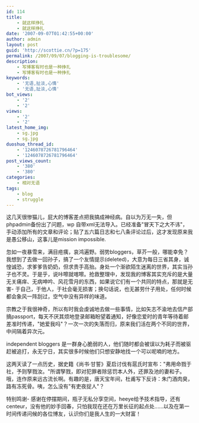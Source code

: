 ```yaml
---
id: 114
title:
    - 就这样挣扎
    - 就这样挣扎
date: '2007-09-07T01:42:55+00:00'
author: admin
layout: post
guid: 'http://scottie.cn/?p=175'
permalink: /2007/09/07/blogging-is-troublesome/
description:
    - 写博客有时也是一种挣扎
    - 写博客有时也是一种挣扎
keywords:
    - '无语,扯淡,心情'
    - '无语,扯淡,心情'
bot_views:
    - '2'
    - '2'
views:
    - '2'
    - '2'
latest_home_img:
    - sg.jpg
    - sg.jpg
duoshuo_thread_id:
    - '1246078726781796464'
    - '1246078726781796464'
post_views_count:
    - '380'
    - '380'
categories:
    - 相对无语
tags:
    - blog
    - struggle
---
```


这几天很惨猫儿，屁大的博客差点把我搞成神经病。自以为万无一失，但phpadmin备份出了问题，wp 自带xml无法导入。已经准备"冒天下之大不讳"，手动添加所有的文章和评论；贴了五六篇日志和七八条评论过后，这才发现原来我是愚公移山，这事儿是mission impossible.

忽如一夜暴雪来，满目疮痍，哀鸿遍野。弱势bloggers，草芥一般，哪能幸免？我想到了去做一回孙子，搞了一个友情提示(deleted)，大意为每日三省其身，诚惶诚恐，求爹爹告奶奶，但求贵手高抬。身处一个渐欲陌生迷离的世界，其实当孙子也不灵。于是乎，说咔嚓就喀嚓。抢救整理中，发现我的博客其实充斥的是大量无关痛痒、无病呻吟、风花雪月的东西，如果说它们有一个共同的特点，那就是无害- 于自己，于他人，于社会毫无损害；换句话说，也无甚劳什子用处，任何时候都会象风一阵刮过，空气中没有异样的味道。

宗教之于我很神奇，所以有时我会虔诚地去做一些事情，比如矢志不渝地去信产部搞passport，每天不厌其烦地登录邮箱盼望着通知，好像恋爱时的青年等待着邮差准时传递，"她爱我吗"？一次一次的失落而归，原来我们活在两个不同的世界，中间隔着异次元。

independent bloggers 是一群身心脆弱的人，他们随时都会被误以为耗子而被驱赶被追打，永无宁日，其实很多时候他们只想安静地找一个可以呢喃的地方。

这两天读了一点历史，据史籍《尚书·甘誓》夏启讨伐有扈氏时宣布："弗用命戮于社，予则孥戮汝。"所谓孥戮，即对犯罪者除惩罚本人外，还罪及池的妻和子。哦，连作原来远古流长啊。有趣的是，唐天宝年间，杜甫写下反诗：朱门酒肉臭，路有冻死骨。咦，怎么没有"有吏夜捉人"？

特别鸣谢- 感谢在停摆期间，瓶子无私分享空间，heeye给予技术指导，还有centeur，没有他的妙手回春，只怕我现在还在万里长征的起点处......以及在第一时间传递问候的各位博友，认识你们是我人生的一大财富！